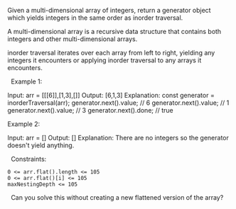 Given a multi-dimensional array of integers, return a generator object which yields integers in the same order as inorder traversal.

A multi-dimensional array is a recursive data structure that contains both integers and other multi-dimensional arrays.

inorder traversal iterates over each array from left to right, yielding any integers it encounters or applying inorder traversal to any arrays it encounters.

 
Example 1:

Input: arr = [[[6]],[1,3],[]]
Output: [6,1,3]
Explanation:
const generator = inorderTraversal(arr);
generator.next().value; // 6
generator.next().value; // 1
generator.next().value; // 3
generator.next().done; // true


Example 2:

Input: arr = []
Output: []
Explanation: There are no integers so the generator doesn't yield anything.


 
Constraints:


	0 <= arr.flat().length <= 105
	0 <= arr.flat()[i] <= 105
	maxNestingDepth <= 105


 
Can you solve this without creating a new flattened version of the array?
